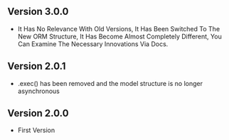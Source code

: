 ## Version 3.0.0
* It Has No Relevance With Old Versions, It Has Been Switched To The New ORM Structure, It Has Become Almost Completely Different, You Can Examine The Necessary Innovations Via Docs.
## Version 2.0.1
* .exec() has been removed and the model structure is no longer asynchronous
## Version 2.0.0
* First Version

